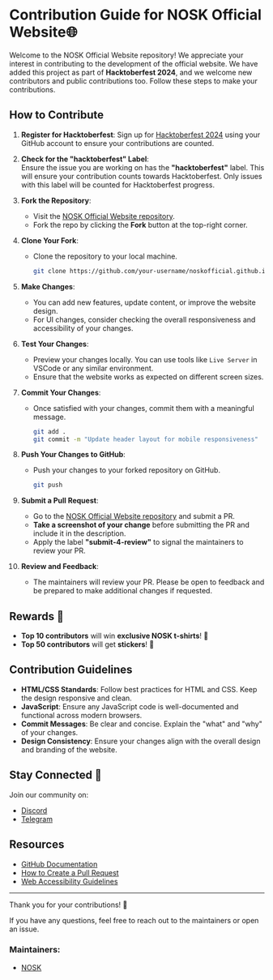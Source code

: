 # Contribution Guide for NOSK Official Website🌐

Welcome to the NOSK Official Website repository! We appreciate your interest in contributing to the development of the official website. We have added this project as part of **Hacktoberfest 2024**, and we welcome new contributors and public contributions too. Follow these steps to make your contributions.

## How to Contribute

1. **Register for Hacktoberfest**: Sign up for [Hacktoberfest 2024](https://hacktoberfest.com/) using your GitHub account to ensure your contributions are counted.

2. **Check for the "hacktoberfest" Label**:  
   Ensure the issue you are working on has the **"hacktoberfest"** label. This will ensure your contribution counts towards Hacktoberfest. Only issues with this label will be counted for Hacktoberfest progress.

3. **Fork the Repository**:
   - Visit the [NOSK Official Website repository](https://github.com/noskofficial/noskofficial.github.io).
   - Fork the repo by clicking the **Fork** button at the top-right corner.

4. **Clone Your Fork**:
   - Clone the repository to your local machine.
     ```bash
     git clone https://github.com/your-username/noskofficial.github.io.git
     ```

5. **Make Changes**:
   - You can add new features, update content, or improve the website design.
   - For UI changes, consider checking the overall responsiveness and accessibility of your changes.

6. **Test Your Changes**:
   - Preview your changes locally. You can use tools like `Live Server` in VSCode or any similar environment.
   - Ensure that the website works as expected on different screen sizes.

7. **Commit Your Changes**:
   - Once satisfied with your changes, commit them with a meaningful message.
     ```bash
     git add .
     git commit -m "Update header layout for mobile responsiveness"
     ```

8. **Push Your Changes to GitHub**:
   - Push your changes to your forked repository on GitHub.
     ```bash
     git push
     ```

9. **Submit a Pull Request**:
   - Go to the [NOSK Official Website repository](https://github.com/noskofficial/noskofficial.github.io) and submit a PR.
   - **Take a screenshot of your change** before submitting the PR and include it in the description.
   - Apply the label **"submit-4-review"** to signal the maintainers to review your PR.

10. **Review and Feedback**:
    - The maintainers will review your PR. Please be open to feedback and be prepared to make additional changes if requested.

## Rewards 🎁

- **Top 10 contributors** will win **exclusive NOSK t-shirts**! 👕
- **Top 50 contributors** will get **stickers**! 🎉

## Contribution Guidelines

- **HTML/CSS Standards**: Follow best practices for HTML and CSS. Keep the design responsive and clean.
- **JavaScript**: Ensure any JavaScript code is well-documented and functional across modern browsers.
- **Commit Messages**: Be clear and concise. Explain the "what" and "why" of your changes.
- **Design Consistency**: Ensure your changes align with the overall design and branding of the website.

## Stay Connected 💬

Join our community on:
- [Discord](https://discord.gg/ryUf3jjFJ6)
- [Telegram](https://t.me/noskgroup)

## Resources

- [GitHub Documentation](https://docs.github.com/en)
- [How to Create a Pull Request](https://opensource.com/article/19/7/create-pull-request-github)
- [Web Accessibility Guidelines](https://www.w3.org/WAI/WCAG21/quickref/)

---

Thank you for your contributions! 🙌

If you have any questions, feel free to reach out to the maintainers or open an issue.

### Maintainers:
- [NOSK](mailto:nosk@ncit.edu.np)
